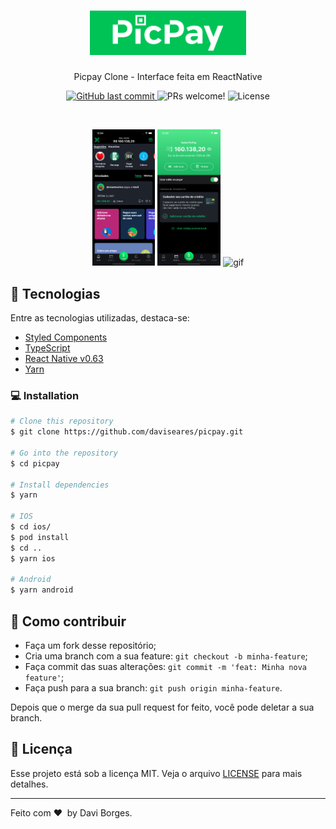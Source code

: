 <h1 align="center">
    <img alt="picpay clone" title="#picpay clone" src=".github/picpay-logo.png" width="250px" />
</h1>
<p align="center">Picpay Clone - Interface feita em ReactNative</p>

<p align="center">
  <a href="https://github.com/daviseares/status-code/commits/master">
    <img alt="GitHub last commit" src="https://img.shields.io/github/last-commit/daviseares/picpay">
  </a>
  <img src="https://img.shields.io/static/v1?label=PRs&message=welcome&color=7159c1&labelColor=000000" alt="PRs welcome!" />

  <img alt="License" src="https://img.shields.io/static/v1?label=license&message=MIT&color=7159c1&labelColor=000000">
</p>

<br>

<p align="center">
  <img alt="Home" src=".github/home.png" width="20%">
   <img alt="Wallet" src=".github/wallet.png" width="20%">
    <img alt="gif" src="https://github.com/daviseares/picpay/blob/master/.github/funcionamento.gif" width="22%">
</p>

## 🚀 Tecnologias

Entre as tecnologias utilizadas, destaca-se:

- [Styled Components](https://www.typescriptlang.org/)
- [TypeScript](https://www.typescriptlang.org/)
- [React Native v0.63](https://facebook.github.io/react-native/)
- [Yarn](https://expo.io/)


### 💻 Installation

```bash
# Clone this repository
$ git clone https://github.com/daviseares/picpay.git

# Go into the repository
$ cd picpay

# Install dependencies
$ yarn

# IOS
$ cd ios/
$ pod install
$ cd ..
$ yarn ios

# Android
$ yarn android

```


## 🤔 Como contribuir

- Faça um fork desse repositório;
- Cria uma branch com a sua feature: `git checkout -b minha-feature`;
- Faça commit das suas alterações: `git commit -m 'feat: Minha nova feature'`;
- Faça push para a sua branch: `git push origin minha-feature`.

Depois que o merge da sua pull request for feito, você pode deletar a sua branch.

## :memo: Licença

Esse projeto está sob a licença MIT. Veja o arquivo [LICENSE](LICENSE.md) para mais detalhes.

---

Feito com ♥ &nbsp;by Davi Borges.

